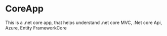 # CoreApp

This is a .net core app, that helps understand .net core MVC, .Net core Api, Azure, Entity FrameworkCore
